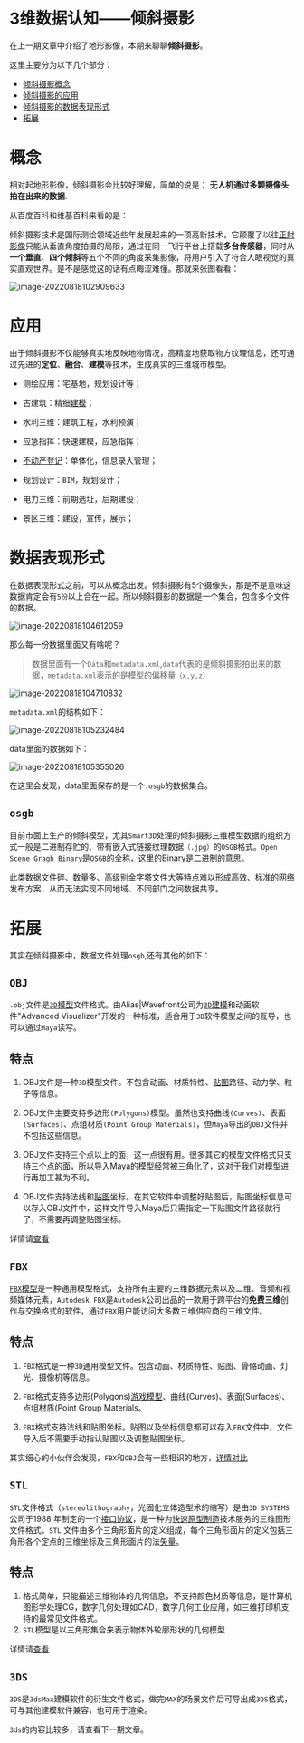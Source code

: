 # 3维数据认知——倾斜摄影

在上一期文章中介绍了地形影像，本期来聊聊**倾斜摄影**。

这里主要分为以下几个部分：

- [倾斜摄影概念](#概念)
- [倾斜摄影的应用](#应用)
- [倾斜摄影的数据表现形式](#数据表现形式)
- [拓展](#拓展)



# 概念

相对起地形影像，倾斜摄影会比较好理解，简单的说是： **无人机通过多颗摄像头拍在出来的数据**.

从百度百科和维基百科来看的是：

倾斜摄影技术是国际测绘领域近些年发展起来的一项高新技术，它颠覆了以往[正射影像](https://baike.baidu.com/item/正射影像)只能从垂直角度拍摄的局限，通过在同一飞行平台上搭载**多台传感器**，同时从**一个垂直**、**四个倾斜**等五个不同的角度采集影像，将用户引入了符合人眼视觉的真实直观世界。是不是感觉这的话有点晦涩难懂。那就来张图看看：

![image-20220818102909633](assets/image-20220818102909633.png)

# 应用

由于倾斜摄影不仅能够真实地反映地物情况，高精度地获取物方纹理信息，还可通过先进的**定位**、**融合**、**建模**等技术，生成真实的三维城市模型。

- 测绘应用：宅基地，规划设计等；

- 古建筑：精细[建模](https://www.zhihu.com/search?q=建模&search_source=Entity&hybrid_search_source=Entity&hybrid_search_extra={"sourceType"%3A"answer"%2C"sourceId"%3A333083516})；

- 水利三维：建筑工程，水利预演；

- 应急指挥：快速建模，应急指挥；

- [不动产登记](https://www.zhihu.com/search?q=不动产登记&search_source=Entity&hybrid_search_source=Entity&hybrid_search_extra={"sourceType"%3A"answer"%2C"sourceId"%3A333083516})：单体化，信息录入管理；

- 规划设计：`BIM`，规划设计；

- 电力三维：前期选址，后期建设；

- 景区三维：建设，宣传，展示；

# 数据表现形式

在数据表现形式之前，可以从概念出发。倾斜摄影有5个摄像头，那是不是意味这数据肯定会有`5份`以上合在一起。所以倾斜摄影的数据是一个集合，包含多个文件的数据。

![image-20220818104612059](assets/image-20220818104612059.png)

那么每一份数据里面又有啥呢？

> 数据里面有一个`Data`和`metadata.xml`,`data`代表的是倾斜摄影拍出来的数据，`metadata.xml`表示的是模型的偏移量`（x,y,z）`

![image-20220818104710832](assets/image-20220818104710832.png)

`metadata.xml`的结构如下：

![image-20220818105232484](assets/image-20220818105232484.png)

data里面的数据如下：

![image-20220818105355026](assets/image-20220818105355026.png)

在这里会发现，data里面保存的是一个`.osgb`的数据集合。



## `osgb`

目前市面上生产的倾斜模型，尤其`Smart3D`处理的倾斜摄影三维模型数据的组织方式一般是二进制存贮的、带有嵌入式链接纹理数据`（.jpg）`的`OSGB`格式。`Open Scene Gragh Binary`是`OSGB`的全称，这里的Binary是二进制的意思。

此类数据文件碎、数量多、高级别金字塔文件大等特点难以形成高效、标准的网络发布方案，从而无法实现不同地域、不同部门之间数据共享。



# 拓展

其实在倾斜摄影中，数据文件处理`osgb`,还有其他的如下：

## `OBJ`

`.obj`文件是[`3D`模型](https://baike.baidu.com/item/3D模型/10831428)文件格式。由Alias|Wavefront公司为[`3D`建模](https://baike.baidu.com/item/3D建模/3867022)和动画软件"Advanced Visualizer"开发的一种标准，适合用于`3D`软件模型之间的互导，也可以通过`Maya`读写。



## 特点

1. OBJ文件是一种`3D`模型文件。不包含动画、材质特性、[贴图](https://baike.baidu.com/item/贴图)路径、动力学、粒子等信息。

2. OBJ文件主要支持多边形`(Polygons)`模型。虽然也支持曲线`(Curves)`、表面`(Surfaces)`、点组材质`(Point Group Materials)`，但`Maya`导出的`OBJ`文件并不包括这些信息。

3. OBJ文件支持三个点以上的面，这一点很有用。很多其它的模型文件格式只支持三个点的面，所以导入Maya的模型经常被三角化了，这对于我们对模型进行再加工甚为不利。

4. OBJ文件支持法线和[贴图](https://baike.baidu.com/item/贴图)坐标。在其它软件中调整好贴图后，贴图坐标信息可以存入OBJ文件中，这样文件导入Maya后只需指定一下贴图文件路径就行了，不需要再调整贴图坐标。

详情请[查看](https://baike.baidu.com/item/obj%E6%96%87%E4%BB%B6/3574019)

## `FBX`

[`FBX`模型](https://link.zhihu.com/?target=http%3A//www.xy-share.com/article-13-1.html)是一种通用模型格式，支持所有主要的三维数据元素以及二维、音频和视频媒体元素，`Autodesk FBX`是`Autodesk`公司出品的一款用于跨平台的**免费三维**创作与交换格式的软件，通过`FBX`用户能访问大多数三维供应商的三维文件。

## 特点

1. `FBX`格式是一种`3D`通用模型文件。包含动画、材质特性、贴图、骨骼动画、灯光、摄像机等信息。

2. `FBX`格式支持多边形(Polygons)[游戏模型](https://link.zhihu.com/?target=http%3A//www.xy-share.com/)、曲线(Curves)、表面(Surfaces)、点组材质(Point Group Materials。

3. `FBX`格式支持法线和贴图坐标。贴图以及坐标信息都可以存入`FBX`文件中，文件导入后不需要手动指认贴图以及调整贴图坐标。

其实细心的小伙伴会发现，`FBX`和`OBJ`会有一些相识的地方，[详情对比](https://zhuanlan.zhihu.com/p/347726082)

## `STL`

`STL`文件格式（`stereolithography`，光固化立体造型术的缩写）是由`3D SYSTEMS `公司于1988 年制定的一个[接口协议](https://baike.baidu.com/item/接口协议/6164612)，是一种为[快速原型制造](https://baike.baidu.com/item/快速原型制造)技术服务的三维图形文件格式。`STL` 文件由多个三角形面片的定义组成，每个三角形面片的定义包括三角形各个定点的三维坐标及三角形面片的法[矢量](https://baike.baidu.com/item/矢量/1400417)。



## 特点

1. 格式简单，只能描述三维物体的几何信息，不支持颜色材质等信息，是计算机图形学处理CG，数字几何处理如CAD，数字几何工业应用，如三维打印机支持的最常见文件格式。
2. `STL`模型是以三角形集合来表示物体外轮廓形状的几何模型

详情请[查看](https://baike.baidu.com/item/STL/7899225)

## `3DS`

`3DS`是`3dsMax`建模软件的衍生文件格式，做完`MAX`的场景文件后可导出成`3DS`格式，可与其他建模软件兼容，也可用于渲染。

`3ds`的内容比较多，请查看下一期文章。
